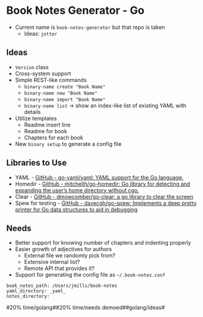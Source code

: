 # Book Notes Generator - Go
- Current name is `book-notes-generator` but that repo is taken
	- Ideas: `jotter`




## Ideas
- `Version` class
- Cross-system support
- Simple REST-like commands
	- `binary-name create "Book Name"`
	- `binary-name new "Book Name"`
	- `binary-name import "Book Name"`
	- `binary-name list` -> show an index-like list of existing YAML with details
- Utilize templates
	- Readme insert line
	- Readme for book
	- Chapters for each book
- New `binary setup` to generate a config file

## Libraries to Use
- YAML - [GitHub - go-yaml/yaml: YAML support for the Go language.](https://github.com/go-yaml/yaml)
- Homedir - [GitHub - mitchellh/go-homedir: Go library for detecting and expanding the user’s home directory without cgo.](https://github.com/mitchellh/go-homedir/)
- Clear - [GitHub - dmowcomber/go-clear: a go library to clear the screen](https://github.com/dmowcomber/go-clear)
- Spew for testing - [GitHub - davecgh/go-spew: Implements a deep pretty printer for Go data structures to aid in debugging](https://github.com/davecgh/go-spew)

## Needs
- Better support for knowing number of chapters and indenting properly
- Easier growth of adjectives for authors
	- External file we randomly pick from?
	- Extensive internal list?
	- Remote API that provides it? 
- Support for generating the config file as `~/.book-notes.conf`
```
book_notes_path: /Users/jmills/book-notes
yaml_directory: _yaml_
notes_directory:
```









#20% time/golang##20% time/needs demoed##golang/ideas#